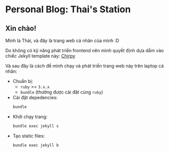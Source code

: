 # Personal Blog: Thai's Station

## Xin chào!

Mình là Thái, và đây là trang web cá nhân của mình :D 

Do không có kỹ năng phát triển frontend nên mình quyết định dựa dẫm vào chiếc Jekyll template này: [Chirpy](https://github.com/cotes2020/jekyll-theme-chirpy)

Và sau đây là cách để mình chạy và phát triển trang web này trên laptop cá nhân:

- Chuẩn bị:
    - `ruby` >= `3.x.x`
    - `bundle` (thường được cài đặt cùng `ruby`)
- Cài đặt depedencies:
    ```bash
    bundle
    ```
- Khởi chạy trang:
    ```bash
    bundle exec jekyll s
    ```
- Tạo static files:
    ```bash
    bundle exec jekyll b
    ```
